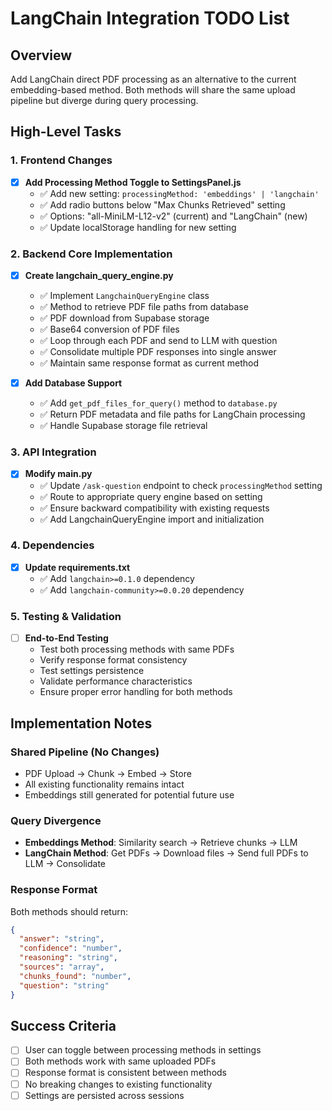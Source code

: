 # LangChain Integration TODO List

## Overview
Add LangChain direct PDF processing as an alternative to the current embedding-based method. Both methods will share the same upload pipeline but diverge during query processing.

## High-Level Tasks

### 1. Frontend Changes
- [x] **Add Processing Method Toggle to SettingsPanel.js**
  - ✅ Add new setting: `processingMethod: 'embeddings' | 'langchain'`
  - ✅ Add radio buttons below "Max Chunks Retrieved" setting
  - ✅ Options: "all-MiniLM-L12-v2" (current) and "LangChain" (new)
  - ✅ Update localStorage handling for new setting

### 2. Backend Core Implementation
- [x] **Create langchain_query_engine.py**
  - ✅ Implement `LangchainQueryEngine` class
  - ✅ Method to retrieve PDF file paths from database
  - ✅ PDF download from Supabase storage
  - ✅ Base64 conversion of PDF files
  - ✅ Loop through each PDF and send to LLM with question
  - ✅ Consolidate multiple PDF responses into single answer
  - ✅ Maintain same response format as current method

- [x] **Add Database Support**
  - ✅ Add `get_pdf_files_for_query()` method to `database.py`
  - ✅ Return PDF metadata and file paths for LangChain processing
  - ✅ Handle Supabase storage file retrieval

### 3. API Integration
- [x] **Modify main.py**
  - ✅ Update `/ask-question` endpoint to check `processingMethod` setting
  - ✅ Route to appropriate query engine based on setting
  - ✅ Ensure backward compatibility with existing requests
  - ✅ Add LangchainQueryEngine import and initialization

### 4. Dependencies
- [x] **Update requirements.txt**
  - ✅ Add `langchain>=0.1.0` dependency
  - ✅ Add `langchain-community>=0.0.20` dependency

### 5. Testing & Validation
- [ ] **End-to-End Testing**
  - Test both processing methods with same PDFs
  - Verify response format consistency
  - Test settings persistence
  - Validate performance characteristics
  - Ensure proper error handling for both methods

## Implementation Notes

### Shared Pipeline (No Changes)
- PDF Upload → Chunk → Embed → Store
- All existing functionality remains intact
- Embeddings still generated for potential future use

### Query Divergence
- **Embeddings Method**: Similarity search → Retrieve chunks → LLM
- **LangChain Method**: Get PDFs → Download files → Send full PDFs to LLM → Consolidate

### Response Format
Both methods should return:
```json
{
  "answer": "string",
  "confidence": "number", 
  "reasoning": "string",
  "sources": "array",
  "chunks_found": "number",
  "question": "string"
}
```

## Success Criteria
- [ ] User can toggle between processing methods in settings
- [ ] Both methods work with same uploaded PDFs
- [ ] Response format is consistent between methods
- [ ] No breaking changes to existing functionality
- [ ] Settings are persisted across sessions